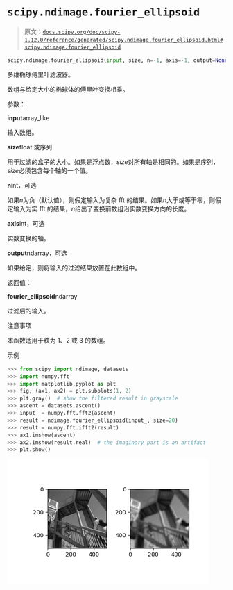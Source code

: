 # `scipy.ndimage.fourier_ellipsoid`

> 原文：[`docs.scipy.org/doc/scipy-1.12.0/reference/generated/scipy.ndimage.fourier_ellipsoid.html#scipy.ndimage.fourier_ellipsoid`](https://docs.scipy.org/doc/scipy-1.12.0/reference/generated/scipy.ndimage.fourier_ellipsoid.html#scipy.ndimage.fourier_ellipsoid)

```py
scipy.ndimage.fourier_ellipsoid(input, size, n=-1, axis=-1, output=None)
```

多维椭球傅里叶滤波器。

数组与给定大小的椭球体的傅里叶变换相乘。

参数：

**input**array_like

输入数组。

**size**float 或序列

用于过滤的盒子的大小。如果是浮点数，*size*对所有轴是相同的。如果是序列，*size*必须包含每个轴的一个值。

**n**int，可选

如果*n*为负（默认值），则假定输入为复杂 fft 的结果。如果*n*大于或等于零，则假定输入为实 fft 的结果，*n*给出了变换前数组沿实数变换方向的长度。

**axis**int，可选

实数变换的轴。

**output**ndarray，可选

如果给定，则将输入的过滤结果放置在此数组中。

返回值：

**fourier_ellipsoid**ndarray

过滤后的输入。

注意事项

本函数适用于秩为 1、2 或 3 的数组。

示例

```py
>>> from scipy import ndimage, datasets
>>> import numpy.fft
>>> import matplotlib.pyplot as plt
>>> fig, (ax1, ax2) = plt.subplots(1, 2)
>>> plt.gray()  # show the filtered result in grayscale
>>> ascent = datasets.ascent()
>>> input_ = numpy.fft.fft2(ascent)
>>> result = ndimage.fourier_ellipsoid(input_, size=20)
>>> result = numpy.fft.ifft2(result)
>>> ax1.imshow(ascent)
>>> ax2.imshow(result.real)  # the imaginary part is an artifact
>>> plt.show() 
```

![../../_images/scipy-ndimage-fourier_ellipsoid-1.png](img/87c024d8fc846859ecac200b7e460acd.png)
